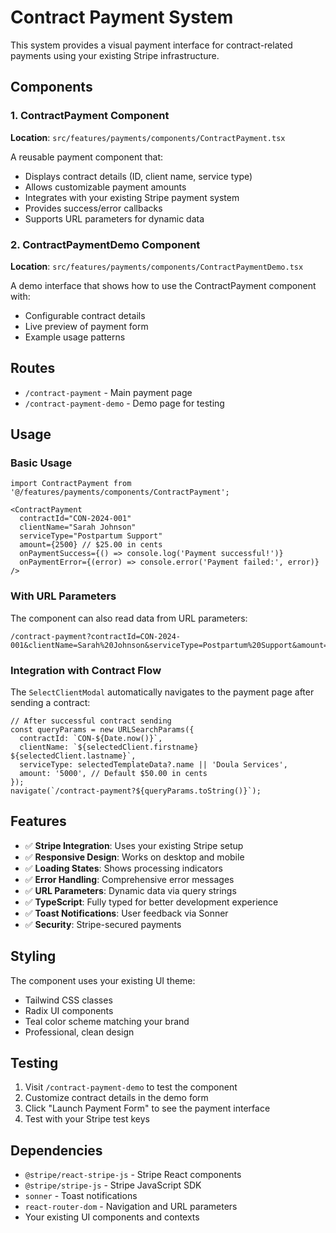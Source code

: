 # Contract Payment System

This system provides a visual payment interface for contract-related payments using your existing Stripe infrastructure.

## Components

### 1. ContractPayment Component
**Location**: `src/features/payments/components/ContractPayment.tsx`

A reusable payment component that:
- Displays contract details (ID, client name, service type)
- Allows customizable payment amounts
- Integrates with your existing Stripe payment system
- Provides success/error callbacks
- Supports URL parameters for dynamic data

### 2. ContractPaymentDemo Component
**Location**: `src/features/payments/components/ContractPaymentDemo.tsx`

A demo interface that shows how to use the ContractPayment component with:
- Configurable contract details
- Live preview of payment form
- Example usage patterns

## Routes

- `/contract-payment` - Main payment page
- `/contract-payment-demo` - Demo page for testing

## Usage

### Basic Usage
```tsx
import ContractPayment from '@/features/payments/components/ContractPayment';

<ContractPayment
  contractId="CON-2024-001"
  clientName="Sarah Johnson"
  serviceType="Postpartum Support"
  amount={2500} // $25.00 in cents
  onPaymentSuccess={() => console.log('Payment successful!')}
  onPaymentError={(error) => console.error('Payment failed:', error)}
/>
```

### With URL Parameters
The component can also read data from URL parameters:
```
/contract-payment?contractId=CON-2024-001&clientName=Sarah%20Johnson&serviceType=Postpartum%20Support&amount=2500
```

### Integration with Contract Flow
The `SelectClientModal` automatically navigates to the payment page after sending a contract:
```tsx
// After successful contract sending
const queryParams = new URLSearchParams({
  contractId: `CON-${Date.now()}`,
  clientName: `${selectedClient.firstname} ${selectedClient.lastname}`,
  serviceType: selectedTemplateData?.name || 'Doula Services',
  amount: '5000', // Default $50.00 in cents
});
navigate(`/contract-payment?${queryParams.toString()}`);
```

## Features

- ✅ **Stripe Integration**: Uses your existing Stripe setup
- ✅ **Responsive Design**: Works on desktop and mobile
- ✅ **Loading States**: Shows processing indicators
- ✅ **Error Handling**: Comprehensive error messages
- ✅ **URL Parameters**: Dynamic data via query strings
- ✅ **TypeScript**: Fully typed for better development experience
- ✅ **Toast Notifications**: User feedback via Sonner
- ✅ **Security**: Stripe-secured payments

## Styling

The component uses your existing UI theme:
- Tailwind CSS classes
- Radix UI components
- Teal color scheme matching your brand
- Professional, clean design

## Testing

1. Visit `/contract-payment-demo` to test the component
2. Customize contract details in the demo form
3. Click "Launch Payment Form" to see the payment interface
4. Test with your Stripe test keys

## Dependencies

- `@stripe/react-stripe-js` - Stripe React components
- `@stripe/stripe-js` - Stripe JavaScript SDK
- `sonner` - Toast notifications
- `react-router-dom` - Navigation and URL parameters
- Your existing UI components and contexts





